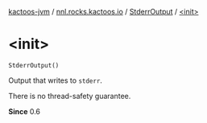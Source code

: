 [kactoos-jvm](../../index.md) / [nnl.rocks.kactoos.io](../index.md) / [StderrOutput](index.md) / [&lt;init&gt;](.)

# &lt;init&gt;

`StderrOutput()`

Output that writes to `stderr`.

There is no thread-safety guarantee.

**Since**
0.6


